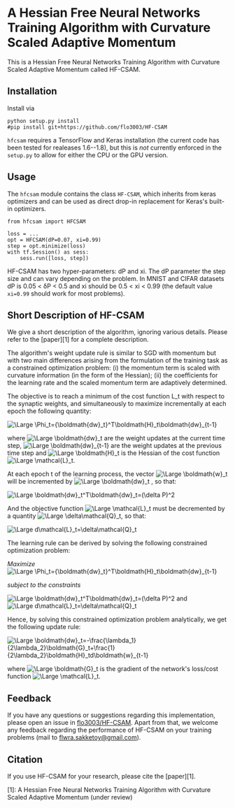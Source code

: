# A Hessian Free Neural Networks Training Algorithm with Curvature Scaled Adaptive Momentum

This is a Hessian Free Neural Networks Training Algorithm with Curvature Scaled Adaptive Momentum called HF-CSAM.

## Installation

Install via

    python setup.py install
    #pip install git+https://github.com/flo3003/HF-CSAM

``hfcsam`` requires a TensorFlow and Keras installation (the current code has been tested for realeases 1.6--1.8), but this is *not* currently enforced in the ``setup.py`` to allow for either the CPU or the GPU version.

## Usage

The ``hfcsam`` module contains the class ``HF-CSAM``, which inherits from keras optimizers and can be used as direct drop-in replacement for Keras's built-in optimizers.

    from hfcsam import HFCSAM
    
    loss = ...
    opt = HFCSAM(dP=0.07, xi=0.99)
    step = opt.minimize(loss)
    with tf.Session() as sess:
        sess.run([loss, step])

HF-CSAM has two hyper-parameters: dP and xi. The dP parameter the step size and can vary depending on the problem. In MNIST and CIFAR datasets dP is 0.05 < δP < 0.5 and  xi should be 0.5 < xi < 0.99 (the default value ``xi=0.99`` should work for most problems).

## Short Description of HF-CSAM

We give a short description of the algorithm, ignoring various details. Please refer to the [paper][1] for a complete description.

The algorithm's weight update rule is similar to SGD with momentum but with two main differences arising from the formulation of the training task as a constrained optimization problem: (i) the momentum term is scaled with curvature information (in the form of the Hessian); (ii) the coefficients for the learning rate and the scaled momentum term are adaptively determined.

The objective is to reach a minimum of the cost function L_t with respect to the synaptic weights, and simultaneously to maximize incrementally at each epoch the following quantity:

<img src="https://latex.codecogs.com/svg.latex?\Large&space;\Phi_t={\boldmath{dw}_t}^T\boldmath{H}_t\boldmath{dw}_{t-1}" title="\Large \Phi_t={\boldmath{dw}_t}^T\boldmath{H}_t\boldmath{dw}_{t-1}" />

where <img src="https://latex.codecogs.com/svg.latex?\Large&space;\boldmath{dw}_t" title="\Large \boldmath{dw}_t" /> are the weight updates at the current time step, <img src="https://latex.codecogs.com/svg.latex?\Large&space;\boldmath{dw}_{t-1}" title="\Large \boldmath{dw}_{t-1}" /> are the weight updates at the previous time step and <img src="https://latex.codecogs.com/svg.latex?\Large&space;\boldmath{H}_t" title="\Large \boldmath{H}_t" /> is the Hessian of the cost function <img src="https://latex.codecogs.com/svg.latex?\Large&space;\mathcal{L}_t" title="\Large \mathcal{L}_t" />.

At each epoch t of the learning process, the vector <img src="https://latex.codecogs.com/svg.latex?\Large&space;\boldmath{w}_t" title="\Large \boldmath{w}_t" />  will be incremented by <img src="https://latex.codecogs.com/svg.latex?\Large&space;\boldmath{dw}_t" title="\Large \boldmath{dw}_t" /> , so that:

<img src="https://latex.codecogs.com/svg.latex?\Large&space;\boldmath{dw}_t^T\boldmath{dw}_t=(\delta{P})^2" title="\Large \boldmath{dw}_t^T\boldmath{dw}_t=(\delta P)^2" /> 

And the objective function <img src="https://latex.codecogs.com/svg.latex?\Large&space;\mathcal{L}_t" title="\Large \mathcal{L}_t" /> must be decremented by a quantity <img src="https://latex.codecogs.com/svg.latex?\Large&space;\delta\mathcal{Q}_t" title="\Large \delta\mathcal{Q}_t" />, so that:

<img src="https://latex.codecogs.com/svg.latex?\Large&space;d\mathcal{L}_t=\delta\mathcal{Q}_t" title="\Large d\mathcal{L}_t=\delta\mathcal{Q}_t" /> 

The learning rule can be derived by solving the following constrained optimization problem:

*Maximize* <img src="https://latex.codecogs.com/svg.latex?\Large&space;\Phi_t={\boldmath{dw}_t}^T\boldmath{H}_t\boldmath{dw}_{t-1}" title="\Large \Phi_t={\boldmath{dw}_t}^T\boldmath{H}_t\boldmath{dw}_{t-1}" />

*subject to the constraints*

<img src="https://latex.codecogs.com/svg.latex?\Large&space;\boldmath{dw}_t^T\boldmath{dw}_t=(\delta{P})^2" title="\Large \boldmath{dw}_t^T\boldmath{dw}_t=(\delta P)^2" />  and <img src="https://latex.codecogs.com/svg.latex?\Large&space;d\mathcal{L}_t=\delta\mathcal{Q}_t" title="\Large d\mathcal{L}_t=\delta\mathcal{Q}_t" /> 

Hence, by solving this constrained optimization problem analytically, we get the following update rule:

<img src="https://latex.codecogs.com/svg.latex?\Large&space;\boldmath{dw}_t=-\frac{\lambda_1}{2\lambda_2}\boldmath{G}_t+\frac{1}{2\lambda_2}\boldmath{H}_td\boldmath{w}_{t-1}" title="\Large \boldmath{dw}_t=-\frac{\lambda_1}{2\lambda_2}\boldmath{G}_t+\frac{1}{2\lambda_2}\boldmath{H}_td\boldmath{w}_{t-1}" /> 

where <img src="https://latex.codecogs.com/svg.latex?\Large&space;\boldmath{G}_t" title="\Large \boldmath{G}_t" />  is the gradient of the network's loss/cost function <img src="https://latex.codecogs.com/svg.latex?\Large&space;\mathcal{L}_t" title="\Large \mathcal{L}_t" />.

## Feedback

If you have any questions or suggestions regarding this implementation, please open an issue in [flo3003/HF-CSAM](https://github.com/flo3003/HF-CSAM). Apart from that, we welcome any feedback regarding the performance of HF-CSAM on your training problems (mail to flwra.sakketoy@gmail.com).

## Citation

If you use HF-CSAM for your research, please cite the [paper][1].

[1]: A Hessian Free Neural Networks Training Algorithm with Curvature Scaled Adaptive Momentum (under review)

